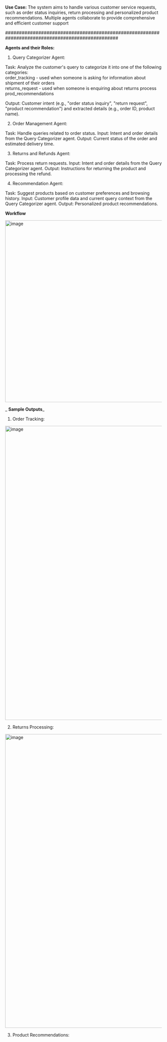 **Use Case:**
The system aims to handle various customer service requests, such as order status inquiries, 
return processing and personalized product recommendations. Multiple agents collaborate to provide comprehensive and efficient customer support

#################################################################################################

**Agents and their Roles:**

  1. Query Categorizer Agent:
  
  Task: Analyze the customer's query to categorize it into one of the following categories: \
              order_tracking - used when someone is asking for information about shipment of their orders \
              returns_request - used when someone is enquiring about returns process \
              prod_recommendations
              
  Output: Customer intent (e.g., "order status inquiry", "return request", "product recommendation") and extracted details (e.g., order ID, product name).

  2. Order Management Agent:
  
  Task: Handle queries related to order status.
  Input: Intent and order details from the Query Categorizer agent.
  Output: Current status of the order and estimated delivery time.

  3. Returns and Refunds Agent:
  
  Task: Process return requests.
  Input: Intent and order details from the Query Categorizer agent.
  Output: Instructions for returning the product and processing the refund.

  4. Recommendation Agent:
  
  Task: Suggest products based on customer preferences and browsing history.
  Input: Customer profile data and current query context from the Query Categorizer agent.
  Output: Personalized product recommendations.

**Workflow**

<img width="583" alt="image" src="https://github.com/shaikasheesh/crew_ai_agents/assets/63601317/b789b978-f121-4934-9c03-6ecf6d885a4e">

_
**Sample Outputs**_

1. Order Tracking:

<img width="943" alt="image" src="https://github.com/shaikasheesh/crew_ai_agents/assets/63601317/d0b27499-5249-4b66-9de5-1c3aa3ebcb3c">

2. Returns Processing:

<img width="942" alt="image" src="https://github.com/shaikasheesh/crew_ai_agents/assets/63601317/2fa91ced-bf4c-4d49-a81e-286d9f541715">

3. Product Recommendations:

